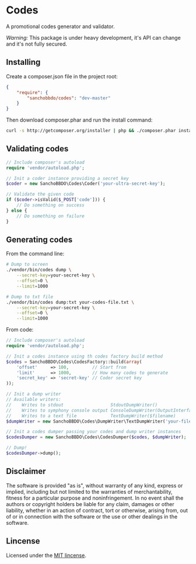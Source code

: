 Codes
=====

A promotional codes generator and validator.

*Warning:* This package is under heavy development, it's API can change and
it's not fully secured.

Installing
----------

Create a composer.json file in the project root:

```json
{
    "require": {
        "sanchobbdo/codes": "dev-master"
    }
}
```

Then download composer.phar and run the install command:

```bash
curl -s http://getcomposer.org/installer | php && ./composer.phar install
```

Validating codes
----------------

```php
// Include composer's autoload
require 'vendor/autoload.php';

// Init a coder instance providing a secret key
$coder = new SanchoBBDO\Codes\Coder('your-ultra-secret-key');

// Validate the given code
if ($coder->isValid($_POST['code'])) {
    // Do something on success
} else {
    // Do something on failure
}
```

Generating codes
----------------

From the command line:

```bash
# Dump to screen
./vendor/bin/codes dump \
    --secret-key=your-secret-key \
    --offset=0 \
    --limit=1000

# Dump to txt file
./vendor/bin/codes dump:txt your-codes-file.txt \
    --secret-key=your-secret-key \
    --offset=0 \
    --limit=1000
```

From code:

```php
// Include composer's autoload
require 'vendor/autoload.php';

// Init a codes instance using th codes factory build method
$codes = SanchoBBDO\Codes\CodesFactory::build(array(
    'offset'     => 100,         // Start from
    'limit'      => 1000,        // How many codes to generate
    'secret_key' => 'secret-key' // Coder secret key
));

// Init a dump writer
// Available writers:
//    Writes to stdout                  StdoutDumpWriter()
//    Writes to symphony console output ConsoleDumpWriter(OutputInterface $oi)
//    Writes to a text file             TextDumpWriter($filename)
$dumpWriter = new SanchoBBDO\Codes\DumpWriter\TextDumpWriter('your-file.txt');

// Init a codes dumper passing your codes and dump writer instances
$codesDumper = new SanchoBBDO\Codes\CodesDumper($codes, $dumpWriter);

// Dump!
$codesDumper->dump();
```

Disclaimer
----------

The software is provided "as is", without warranty of any kind, express or
implied, including but not limited to the warranties of merchantability,
fitness for a particular purpose and noninfringement. In no event shall the
authors or copyright holders be liable for any claim, damages or other
liability, whether in an action of contract, tort or otherwise, arising from,
out of or in connection with the software or the use or other dealings in the
software.

Lincense
--------

Licensed under the [MIT lincense](http://opensource.org/licenses/MIT).

